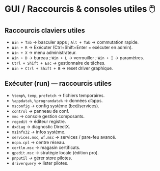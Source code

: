 # GUI / Raccourcis & consoles utiles 🖱️

## Raccourcis claviers utiles
- `Win + Tab` → basculer apps ; `Alt + Tab` → commutation rapide.
- `Win + R` → Exécuter (Ctrl+Shift+Enter = exécuter en admin).
- `Win + X` → menu administrateur.
- `Win + D` → bureau ; `Win + L` → verrouiller ; `Win + I` → paramètres.
- `Ctrl + Shift + Esc` → gestionnaire de tâches.
- `Win + Ctrl + Shift + B` → reset driver graphique.

## Exécuter (run) — raccourcis utiles
- `%temp%`, `temp`, `prefetch` → fichiers temporaires.
- `%appdata%`, `%programdata%` → données d’apps.
- `msconfig` → config système (bcd/services).
- `control` → panneau de conf.
- `mmc` → console gestion composants.
- `regedit` → éditeur registre.
- `dxdiag` → diagnostic DirectX.
- `msinfo32` → infos système.
- `services.msc`, `wf.msc` → services / pare-feu avancé.
- `ncpa.cpl` → centre réseau.
- `certlm.msc` → magasin certificats.
- `gpedit.msc` → stratégie locale (édition pro).
- `pnputil` → gérer store pilotes.
- `driverquery` → lister pilotes.